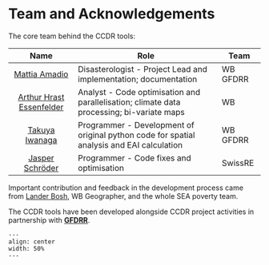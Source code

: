 # Team and Acknowledgements

The core team behind the CCDR tools:

| **Name** | **Role** | **Team** |
| :--------------: | ---------------------------- | ----- |
| [Mattia Amadio](mailto:mamadio@worldbank.org) | Disasterologist - Project Lead and implementation; documentation | WB GFDRR |
| [Arthur Hrast Essenfelder](mailto:arthur.essenfelder@gmail.com) | Analyst - Code optimisation and parallelisation; climate data processing; bi-variate maps | WB |
| [Takuya Iwanaga](mailto:iwanaga.takuya@anu.edu.au) | Programmer - Development of original python code for spatial analysis and EAI calculation | WB GFDRR |
| [Jasper Schröder](mailto:jasper_schroeder@swissre.com) | Programmer - Code fixes and optimisation | SwissRE |

Important contribution and feedback in the development process came from [Lander Bosh](mailto:lbosh@worldbank.org), WB Geographer, and the whole SEA poverty team.

The CCDR tools have been developed alongside CCDR project activities in partnership with [**GFDRR**](https://www.gfdrr.org).

```{figure} images/GFDRR_logo.png
---
align: center
width: 50%
---
```